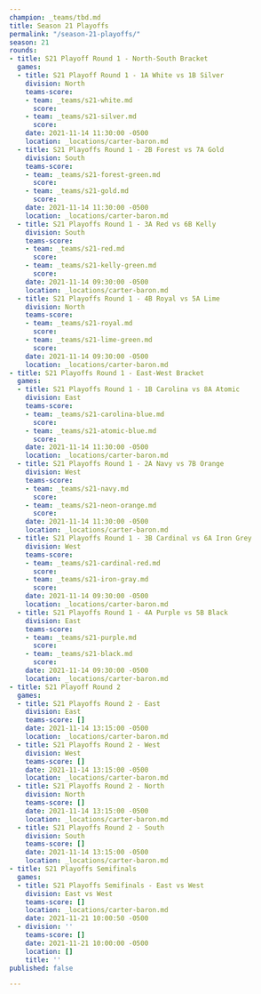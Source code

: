 ```yaml
---
champion: _teams/tbd.md
title: Season 21 Playoffs
permalink: "/season-21-playoffs/"
season: 21
rounds:
- title: S21 Playoff Round 1 - North-South Bracket
  games:
  - title: S21 Playoff Round 1 - 1A White vs 1B Silver
    division: North
    teams-score:
    - team: _teams/s21-white.md
      score: 
    - team: _teams/s21-silver.md
      score: 
    date: 2021-11-14 11:30:00 -0500
    location: _locations/carter-baron.md
  - title: S21 Playoffs Round 1 - 2B Forest vs 7A Gold
    division: South
    teams-score:
    - team: _teams/s21-forest-green.md
      score: 
    - team: _teams/s21-gold.md
      score: 
    date: 2021-11-14 11:30:00 -0500
    location: _locations/carter-baron.md
  - title: S21 Playoffs Round 1 - 3A Red vs 6B Kelly
    division: South
    teams-score:
    - team: _teams/s21-red.md
      score: 
    - team: _teams/s21-kelly-green.md
      score: 
    date: 2021-11-14 09:30:00 -0500
    location: _locations/carter-baron.md
  - title: S21 Playoffs Round 1 - 4B Royal vs 5A Lime
    division: North
    teams-score:
    - team: _teams/s21-royal.md
      score: 
    - team: _teams/s21-lime-green.md
      score: 
    date: 2021-11-14 09:30:00 -0500
    location: _locations/carter-baron.md
- title: S21 Playoffs Round 1 - East-West Bracket
  games:
  - title: S21 Playoffs Round 1 - 1B Carolina vs 8A Atomic
    division: East
    teams-score:
    - team: _teams/s21-carolina-blue.md
      score: 
    - team: _teams/s21-atomic-blue.md
      score: 
    date: 2021-11-14 11:30:00 -0500
    location: _locations/carter-baron.md
  - title: S21 Playoffs Round 1 - 2A Navy vs 7B Orange
    division: West
    teams-score:
    - team: _teams/s21-navy.md
      score: 
    - team: _teams/s21-neon-orange.md
      score: 
    date: 2021-11-14 11:30:00 -0500
    location: _locations/carter-baron.md
  - title: S21 Playoffs Round 1 - 3B Cardinal vs 6A Iron Grey
    division: West
    teams-score:
    - team: _teams/s21-cardinal-red.md
      score: 
    - team: _teams/s21-iron-gray.md
      score: 
    date: 2021-11-14 09:30:00 -0500
    location: _locations/carter-baron.md
  - title: S21 Playoffs Round 1 - 4A Purple vs 5B Black
    division: East
    teams-score:
    - team: _teams/s21-purple.md
      score: 
    - team: _teams/s21-black.md
      score: 
    date: 2021-11-14 09:30:00 -0500
    location: _locations/carter-baron.md
- title: S21 Playoff Round 2
  games:
  - title: S21 Playoffs Round 2 - East
    division: East
    teams-score: []
    date: 2021-11-14 13:15:00 -0500
    location: _locations/carter-baron.md
  - title: S21 Playoffs Round 2 - West
    division: West
    teams-score: []
    date: 2021-11-14 13:15:00 -0500
    location: _locations/carter-baron.md
  - title: S21 Playoffs Round 2 - North
    division: North
    teams-score: []
    date: 2021-11-14 13:15:00 -0500
    location: _locations/carter-baron.md
  - title: S21 Playoffs Round 2 - South
    division: South
    teams-score: []
    date: 2021-11-14 13:15:00 -0500
    location: _locations/carter-baron.md
- title: S21 Playoffs Semifinals
  games:
  - title: S21 Playoffs Semifinals - East vs West
    division: East vs West
    teams-score: []
    location: _locations/carter-baron.md
    date: 2021-11-21 10:00:50 -0500
  - division: ''
    teams-score: []
    date: 2021-11-21 10:00:00 -0500
    location: []
    title: ''
published: false

---
```

